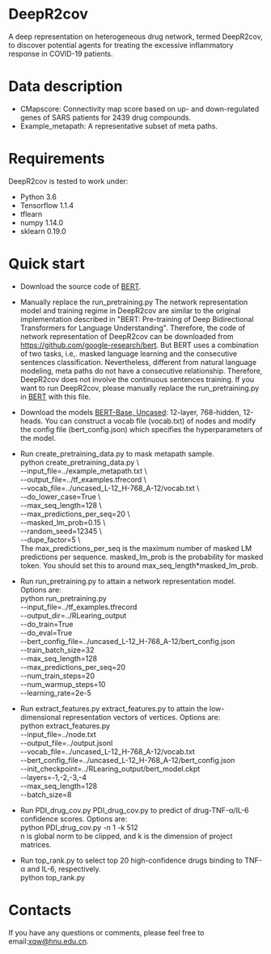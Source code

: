 # DeepR2cov

A deep representation on heterogeneous drug network, termed DeepR2cov, to discover potential agents for treating the excessive inflammatory response in COVID-19 patients.

# Data description
* CMapscore: Connectivity map score based on up- and down-regulated genes of SARS patients for 2439 drug compounds.
* Example_metapath: A representative subset of meta paths.


# Requirements
DeepR2cov is tested to work under:
* Python 3.6  
* Tensorflow 1.1.4
* tflearn
* numpy 1.14.0
* sklearn 0.19.0

# Quick start
* Download the source code of [BERT](https://github.com/google-research/bert). 
* Manually replace the run_pretraining.py
The network representation model and training regime in DeepR2cov are similar to the original implementation described in "BERT: Pre-training of Deep Bidirectional Transformers for Language Understanding". Therefore, the code of network representation of DeepR2cov can be downloaded from https://github.com/google-research/bert. But BERT uses a combination of two tasks, i.e,. masked language learning and the consecutive sentences classification. Nevertheless, different from natural language modeling, meta paths do not have a consecutive relationship. Therefore, DeepR2cov does not involve the continuous sentences training. If you want to run DeepR2cov, please manually replace the run_pretraining.py in [BERT](https://github.com/google-research/bert) with this file. 
  
* Download the models [BERT-Base, Uncased](https://storage.googleapis.com/bert_models/2018_10_18/uncased_L-12_H-768_A-12.zip): 12-layer, 768-hidden, 12-heads. 
You can construct a vocab file (vocab.txt) of nodes and modify the config file (bert_config.json) which specifies the hyperparameters of the model.
* Run create_pretraining_data.py to mask metapath sample.  
python create_pretraining_data.py   \  
--input_file=../example_metapath.txt   \  
--output_file=../tf_examples.tfrecord   \  
--vocab_file=../uncased_L-12_H-768_A-12/vocab.txt \  
--do_lower_case=True   \  
--max_seq_length=128   \  
--max_predictions_per_seq=20   \  
--masked_lm_prob=0.15   \  
--random_seed=12345   \  
--dupe_factor=5   \  
The max_predictions_per_seq is the maximum number of masked LM predictions per sequence. masked_lm_prob is the probability for masked token. You should set this to around max_seq_length*masked_lm_prob.

* Run run_pretraining.py to attain a network representation model. Options are:\
python run_pretraining.py \
--input_file=../tf_examples.tfrecord \
--output_dir=../RLearing_output \
--do_train=True \
--do_eval=True \
--bert_config_file=../uncased_L-12_H-768_A-12/bert_config.json \
--train_batch_size=32 \
--max_seq_length=128 \
--max_predictions_per_seq=20 \
--num_train_steps=20 \
--num_warmup_steps=10 \
--learning_rate=2e-5 

* Run extract_features.py extract_features.py to attain the low-dimensional representation vectors of vertices. Options are:\
python extract_features.py \
--input_file=../node.txt \
--output_file=../output.jsonl \
--vocab_file=../uncased_L-12_H-768_A-12/vocab.txt \
--bert_config_file=../uncased_L-12_H-768_A-12/bert_config.json \
--init_checkpoint=../RLearing_output/bert_model.ckpt \
--layers=-1,-2,-3,-4 \
--max_seq_length=128 \
--batch_size=8 

* Run PDI_drug_cov.py PDI_drug_cov.py to predict of drug-TNF-α/IL-6 confidence scores. Options are: \
  python PDI_drug_cov.py	-n 1 -k 512 \
  n is global norm to be clipped, and k is the dimension of project matrices. 

* Run top_rank.py to select top 20 high-confidence drugs binding to TNF-α and IL-6, respectively. \
  python top_rank.py 

# Contacts
If you have any questions or comments, please feel free to email:xqw@hnu.edu.cn.
